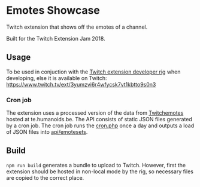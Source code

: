 # Emotes Showcase
Twitch extension that shows off the emotes of a channel.

Built for the Twitch Extension Jam 2018.

## Usage
To be used in conjuction with the [Twitch extension developer rig](https://github.com/twitchdev/developer-rig) when developing, else it is available on Twitch: https://www.twitch.tv/ext/3yumzvi6r4wfycsk7vt1kbtto9s0n3

### Cron job
The extension uses a processed version of the data from [Twitchemotes](https://twitchemotes.com) hosted at te.humanoids.be. The API consists of static JSON files generated by a cron job. The cron job runs the [cron.php](services/cron.php) once a day and outputs a load of JSON files into [api/emotesets](api/emotesets).
## Build
`npm run build` generates a bundle to upload to Twitch. However, first the extension should be hosted in non-local mode by the rig, so necessary files are copied to the correct place.

